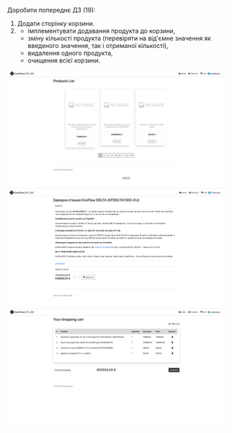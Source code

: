 Доробити попереднє ДЗ (19):
1. Додати сторінку корзини.
2. 
   * імплементувати додавання продукта до корзини,
   * зміну кількості продукта (перевіряти на від'ємне значення як введеного значення, так і отриманої кількості),
   * видалення одного продукта,
   * очищення всієї корзини.

![products](docs/img/products.png)
![product-detail](docs/img/product_detaail.png)
![cart](docs/img/cart.png)

